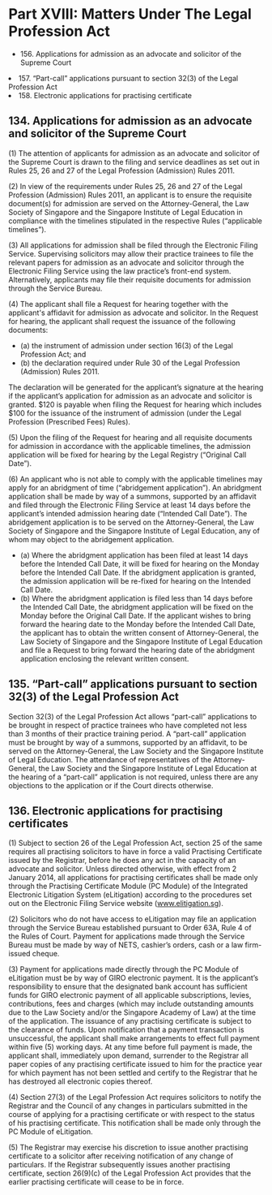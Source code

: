 # Part XVIII: Matters Under The Legal Profession Act 

<ul type="*">
	<li>156. Applications for admission as an advocate and solicitor of the Supreme Court</ul>
	<li>157. “Part-call” applications pursuant to section 32(3) of the Legal Profession Act</ul>
	<li>158. Electronic applications for practising certificate</ul>
</ul>

## 134. Applications for admission as an advocate and solicitor of the Supreme Court

(1) The attention of applicants for admission as an advocate and solicitor of the Supreme Court is drawn to the filing and service deadlines as set out in Rules 25, 26 and 27 of the Legal Profession (Admission) Rules 2011.

(2) In view of the requirements under Rules 25, 26 and 27 of the Legal Profession (Admission) Rules 2011,  an applicant is to ensure the requisite document(s) for admission are served on the Attorney-General, the Law Society of Singapore and the Singapore Institute of Legal Education in compliance with the timelines stipulated in the respective Rules (“applicable timelines”). 

(3) All applications for admission shall be filed through the Electronic Filing Service. Supervising solicitors may allow their practice trainees to file the relevant papers for admission as an advocate and solicitor through the Electronic Filing Service using the law practice’s front-end system. Alternatively, applicants may file their requisite documents for admission through the Service Bureau.

(4) The applicant shall file a Request for hearing together with the applicant's affidavit for admission as advocate and solicitor. In the Request for hearing, the applicant shall request the issuance of the following documents:

<ul type="*">
	<li>(a) the instrument of admission under section 16(3) of the Legal Profession Act; and</li>
	<li>(b) the declaration required under Rule 30 of the Legal Profession (Admission) Rules 2011.</li>
</ul>

The declaration will be generated for the applicant’s signature at the hearing if the applicant’s application for admission as an advocate and solicitor is granted. $120 is payable when filing the Request for hearing which includes $100 for the issuance of the instrument of admission (under the Legal Profession (Prescribed Fees) Rules).

(5) Upon the filing of the Request for hearing and all requisite documents for admission in accordance with the applicable timelines, the admission application will be fixed for hearing by the Legal Registry (“Original Call Date”).

(6) An applicant who is not able to comply with the applicable timelines may apply for an abridgment of time (“abridgement application”). An abridgment application shall be made by way of a summons, supported by an affidavit and filed through the Electronic Filing Service at least 14 days before the applicant’s intended admission hearing date (“Intended Call Date”). The abridgement application is to be served on the Attorney-General, the Law Society of Singapore and the Singapore Institute of Legal Education, any of whom may object to the abridgement application.

<ul type="*">
	<li>(a) Where the abridgment application has been filed at least 14 days before the Intended Call Date, it will be fixed for hearing on the Monday before the Intended Call Date. If the abridgment application is granted, the admission application will be re-fixed for hearing on the Intended Call Date.</li>
	<li>(b) Where the abridgment application is filed less than 14 days before the Intended Call Date, the abridgment application will be fixed on the Monday before the Original Call Date. If the applicant wishes to bring forward the hearing date to the Monday before the Intended Call Date, the applicant has to obtain the written consent of Attorney-General, the Law Society of Singapore and the Singapore Institute of Legal Education and file a Request to bring forward the hearing date of the abridgment application enclosing the relevant written consent.</li>
</ul>

## 135. “Part-call” applications pursuant to section 32(3) of the Legal Profession Act

Section 32(3) of the Legal Profession Act allows “part-call” applications to be brought in respect of practice trainees who have completed not less than 3 months of their practice training period. A “part-call” application must be brought by way of a summons, supported by an affidavit, to be served on the Attorney-General, the Law Society and the Singapore Institute of Legal Education. The attendance of representatives of the Attorney-General, the Law Society and the Singapore Institute of Legal Education at the hearing of a “part-call” application is not required, unless there are any objections to the application or if the Court directs otherwise.

## 136. Electronic applications for practising certificates

(1) Subject to section 26 of the Legal Profession Act, section 25 of the same requires all practising solicitors to have in force a valid Practising Certificate issued by the Registrar, before he does any act in the capacity of an advocate and solicitor. Unless directed otherwise, with effect from 2 January 2014, all applications for practising certificates shall be made only through the Practising Certificate Module (PC Module) of the Integrated Electronic Litigation System (eLitigation) according to the procedures set out on the Electronic Filing Service website (www.elitigation.sg).

(2) Solicitors who do not have access to eLitigation may file an application through the Service Bureau established pursuant to Order 63A, Rule 4 of the Rules of Court. Payment for applications made through the Service Bureau must be made by way of NETS, cashier’s orders, cash or a law firm-issued cheque.

(3) Payment for applications made directly through the PC Module of eLitigation must be by way of GIRO electronic payment. It is the applicant’s responsibility to ensure that the designated bank account has sufficient funds for GIRO electronic payment of all applicable subscriptions, levies, contributions, fees and charges (which may include outstanding amounts due to the Law Society and/or the Singapore Academy of Law) at the time of the application. The issuance of any practising certificate is subject to the clearance of funds. Upon notification that a payment transaction is unsuccessful, the applicant shall make arrangements to effect full payment within five (5) working days. At any time before full payment is made, the applicant shall, immediately upon demand, surrender to the Registrar all paper copies of any practising certificate issued to him for the practice year for which payment has not been settled and certify to the Registrar that he has destroyed all electronic copies thereof.

(4) Section 27(3) of the Legal Profession Act requires solicitors to notify the Registrar and the Council of any changes in particulars submitted in the course of applying for a practising certificate or with respect to the status of his practising certificate. This notification shall be made only through the PC Module of eLitigation. 

(5) The Registrar may exercise his discretion to issue another practising certificate to a solicitor after receiving notification of any change of particulars. If the Registrar subsequently issues another practising certificate, section 26(9)(c) of the Legal Profession Act provides that the earlier practising certificate will cease to be in force.
